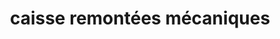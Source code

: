 ---
title: "caisse remontées mécaniques"
url: /orcieres/caisse-remontees-mecaniques/
shop: billet
---
